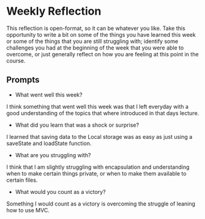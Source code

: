 # Weekly Reflection
This reflection is open-format, so it can be whatever you like. Take this opportunity to write a bit on some of the things you have learned this week or some of the things that you are still struggling with; identify some challenges you had at the beginning of the week that you were able to overcome, or just generally reflect on how you are feeling at this point in the course.


## Prompts
- What went well this week?

I think something that went well this week was that I left everyday with a good understanding of the topics that where introduced in that days lecture.

- What did you learn that was a shock or surprise?

I learned that saving data to the Local storage was as easy as just using a saveState and loadState function.

- What are you struggling with?

I think that I am slightly struggling with encapsulation and understanding when to make certain things private, or when to make them available to certain files. 

- What would you count as a victory?

Something I would count as a victory is overcoming the struggle of leaning how to use MVC.